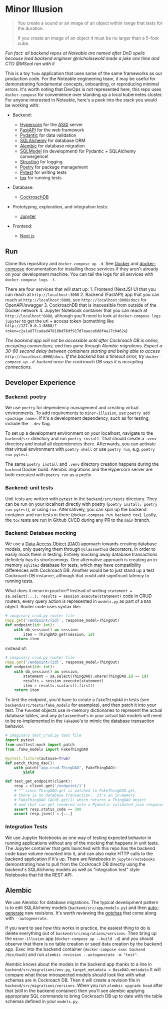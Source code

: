 # Minor Illusion

> You create a sound or an image of an object 
> within range that lasts for the duration.
> 
> If you create an image of an object
> it must be no larger than a 5-foot cube.

*Fun fact: all backend repos at Noteable are named after DnD spells because lead backend engineer @nicholaswold made a joke one time and CTO @MSeal ran with it*


This is a toy `Todo` application that uses some of the same frameworks as our production code.  For the Noteable engineering team, it may be useful for demonstrating fundamental concepts, onboarding, or reproducing minimal errors.  It's worth noting that DevOps is not represented here, this repo uses `docker-compose` for convenience over standing up a local kubernetes cluster.  For anyone interested in Noteable, here's a peek into the stack you would be working with:

  * Backend:
    * [Hypercorn](https://pgjones.gitlab.io/hypercorn/) for the [ASGI](https://asgi.readthedocs.io/en/latest/) server
    * [FastAPI](https://fastapi.tiangolo.com/) for the web framework
    * [Pydantic](https://pydantic-docs.helpmanual.io/) for data validation
    * [SQLAlchemy](https://www.sqlalchemy.org/) for database ORM
    * [Alembic](https://alembic.sqlalchemy.org/en/latest/) for database migration
    * [SQLModel](https://sqlmodel.tiangolo.com/) (in development) for Pydantic + SQLAlchemy convergence!
    * [Structlog](https://www.structlog.org/en/stable/) for logging
    * [Poetry](https://python-poetry.org/) for package management
    * [Pytest](https://docs.pytest.org/) for writing tests
    * [tox](https://tox.wiki/en/latest/index.html) for running tests
    
  * Database:
    * [CockroachDB](https://www.cockroachlabs.com/) 

  * Prototyping, exploration, and integration tests:
    * [Jupyter](https://jupyter-docker-stacks.readthedocs.io/en/latest/)

  * Frontend:
    * [Next.js](https://nextjs.org/)
  

## Run

Clone this repository and `docker-compose up -d`.  See [Docker](https://docs.docker.com/get-docker/) and [docker-compose](https://docs.docker.com/compose/install/) documentation for installing those services if they aren't already on your development machine.  You can tail the logs for all services with `docker-compose logs -f`.

There are four services that will start up:
    1. Frontend (NextJS) UI that you can reach at `http://localhost:3000`
    2. Backend (FastAPI) app that you can reach at `http://localhost:8000`, see `http://localhost:8000/docs` for OpenAPI/swagger
    3. CockroachDB that is inacessible from outside of the Docker network
    4. Jupyter Notebook container that you can reach at `http://localhost:8888`, although you'll need to look at `docker-compose logs jupyter` to get the url + access token (something like `http://127.0.0.1:8888/?token=c2a1a877ca8ad47818bd76df917d7aaeca6d8f4a17cb462e`)

*The backend app will not be accessible until after Cockroach DB is online, accepting connections, and has gone through Alembic migrations.  Expect a 30-60 second delay between containers starting and being able to access `http://localhost:8000/docs`.  If the backend has a timeout error, try `docker-compose up -d backend` once the cockroach DB says it is accepting connections.*


## Developer Experience

### Backend: poetry

We use `poetry` for dependency management and creating virtual environments.  To add requirements to `minor-illusion`, use `poetry add <package name>`.  If it's a development dependency, such as for testing, include the `--dev` flag. 

To set up a development environment on your localhost, navigate to the `backend/src` directory and run `poetry install`.  That should create a `.venv` directory and install all dependencies there.  Afterwards, you can activate that virtual environment with `poetry shell` or use `poetry run`, e.g. `poetry run pytest`.

The same `poetry install` and `.venv` directory creation happens during the `backend` Docker build.  Alembic migrations and the Hypercorn server are both executed with `poetry run` as a prefix.  


### Backend: unit tests

Unit tests are written with `pytest` in the `backend/src/tests` directory.  They can be run on your localhost directly with poetry (`poetry install; poetry run pytest`), or using `tox`.  Alternatively, you can spin up the backend container and run tests in there (`docker-compose run backend tox`).  Lastly, the `tox` tests are run in Github CI/CD during any PR to the `main` branch.


### Backend: Database mocking

We use a [Data Access Object (DAO)](https://en.wikipedia.org/wiki/Data_access_object) approach towards creating database models, only querying them through `@classmethod` decorators, in order to easily mock them in testing.  Entirely mocking away database transactions definitely has its shortcomings. One alternative approach is creating an in-memory `sqlite3` database for tests, which may have compatibility differences with Cockroach DB.  Another would be to just stand up a test Cockroach DB instance, although that could add significant latency to running tests.  

What does it mean in practice?  Instead of writing `statement = sa.select(...); results = session.execute(statement)` code in CRUD routers, every query action is represented in `models.py` as part of a `DAO` object.  Router code uses syntax like:

```python
# imaginary crud.py router file
@app.get('/endpoint/{id}', response_model=ThingOut)
def endpoint(id: int):
    with db_session() as session:
        item = ThingDAO.get(session, id)
    return item
```    

instead of:

```python
# imaginary crud.py router file
@app.get('/endpoint/{id}', response_model=ThingOut)
def endpoint(id: int):
    with db_session() as session:
        statement = sa.select(ThingDAO).where(ThingDAO.id == id)
        results = session.execute(statement)
        item = results.scalars().first()
    return item
```

To test the endpoint, you'd have to create a `FakeThingDAO` in tests (see `backend/src/tests/fake_models` for examples), and then patch it into your test.  The `FakeDAO` objects use in-memory dictionaries to represent the actual database tables, and any `@classmethod`'s in your actual `DAO` models will need to be re-implemented in the `FakeDAO`'s to mimic the database transaction behavior.

```python
# imaginary test_crud.py test file
import pytest
from unittest.mock import patch
from .fake_models import FakeThingDAO

@pytest.fixture(autouse=True)
def patch_thing_dao():
    with patch("app.crud.ThingDAO", FakeThingDAO):
        yield

def test_get_endpoint(client):
    resp = client.get('/endpoint/1')
    # ^^ since ThingDAO.get is patched to FakeThingDAO.get, 
    # there is no database transaction.  It's an in-memory
    # FakeThingDAO.CACHE.get(1) which returns a ThingDAO object
    # and that can get rendered into a Pydantic validated json response
    assert resp.status_code == 200
    assert resp.json() = {...}
```


### Integration Tests

We use Jupyter Notebooks as one way of testing expected behavior in running applications without any of the mocking that happens in unit tests.  The Jupyter container that gets launched with this repo has the backend code base volume mounted into it, and can also make HTTP calls to the backend application if it's up.  There are Notebooks in `jupyter/notebooks` demonstrating how to pull from the Cockroach DB directly using the backend's SQLAlchemy models as well as "integration test" style Notebooks that hit the REST API.

## Alembic

We use Alembic for database migrations.  The typical development pattern is to edit SQLAlchemy models (`backend/src/app/models.py`) and then [auto-generate](https://alembic.sqlalchemy.org/en/latest/autogenerate.html#auto-generating-migrations) new revisions.  It's worth reviewing the [gotchas](https://alembic.sqlalchemy.org/en/latest/autogenerate.html#what-does-autogenerate-detect-and-what-does-it-not-detect) that come along with `--autogenerate`.

If you want to see how this works in practice, the easiest thing to do is delete everything out of `backend/src/migrations/versions`.  Then bring up the `minor-illusion` app (`docker-compose up --build -d`) and you should observe that there is no table creation or seed data creation by the backend app.  Exec into the backend container (`docker-compose exec backend /bin/bash`) and run `alembic revision --autogenerate -m "test"`. 

Alembic knows about the models in the backend app thanks to a line in `backend/src/migrations/env.py`, `target_metadata = BaseDAO.metadata`  It will compare what those introspected models should look like with what schemas are in Cockroach DB.  Then it will create a revision file in `backend/src/migrations/versions`.  When you run `alembic upgrade head` after that (still in the backend container) then you'll see alembic applying appropriate SQL commands to bring Cockroach DB up to date with the table schemas defined in your `models.py`.